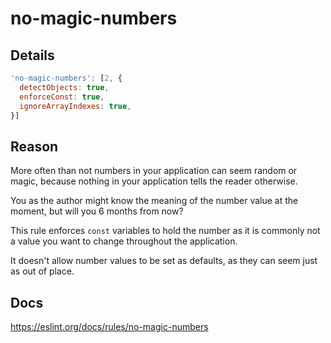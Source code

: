 # no-magic-numbers

## Details

```javascript
'no-magic-numbers': [2, {
  detectObjects: true,
  enforceConst: true,
  ignoreArrayIndexes: true,
}]
```

## Reason

More often than not numbers in your application can seem random or magic, because nothing in your application tells the reader otherwise.

You as the author might know the meaning of the number value at the moment, but will you 6 months from now?

This rule enforces `const` variables to hold the number as it is commonly not a value you want to change throughout the application.

It doesn't allow number values to be set as defaults, as they can seem just as out of place.

## Docs

<https://eslint.org/docs/rules/no-magic-numbers>

